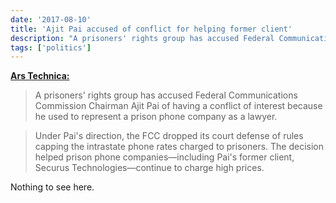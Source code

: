 ```yaml
---
date: '2017-08-10'
title: 'Ajit Pai accused of conflict for helping former client'
description: "A prisoners' rights group has accused Federal Communications Commission Chairman Ajit Pai of having a conflict of interest because he used to represent a prison phone company as a lawyer."
tags: ['politics']
---
```


**[Ars Technica:](https://arstechnica.com/?p=1145545)**

> A prisoners' rights group has accused Federal Communications Commission Chairman Ajit Pai of having a conflict of interest because he used to represent a prison phone company as a lawyer.<!-- excerpt -->

> Under Pai's direction, the FCC dropped its court defense of rules capping the intrastate phone rates charged to prisoners. The decision helped prison phone companies—including Pai's former client, Securus Technologies—continue to charge high prices.

Nothing to see here.
